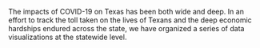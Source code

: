 The impacts of COVID-19 on Texas has been both wide and deep. In an effort to track the toll taken on the lives of Texans and the deep economic hardships endured across the state, we have organized a series of data visualizations at the statewide level. 